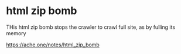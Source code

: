 # html zip bomb

THis html zip bomb stops the crawler to crawl full site, as by fulling its memory


https://ache.one/notes/html_zip_bomb



